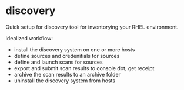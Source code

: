 # discovery
Quick setup for discovery tool for inventorying your RHEL environment.

Idealized workflow:
  - install the discovery system on one or more hosts
  - define sources and credenitials for sources
  - define and launch scans for sources
  - export and submit scan results to console dot, get receipt
  - archive the scan results to an archive folder
  - uninstall the discovery system from hosts